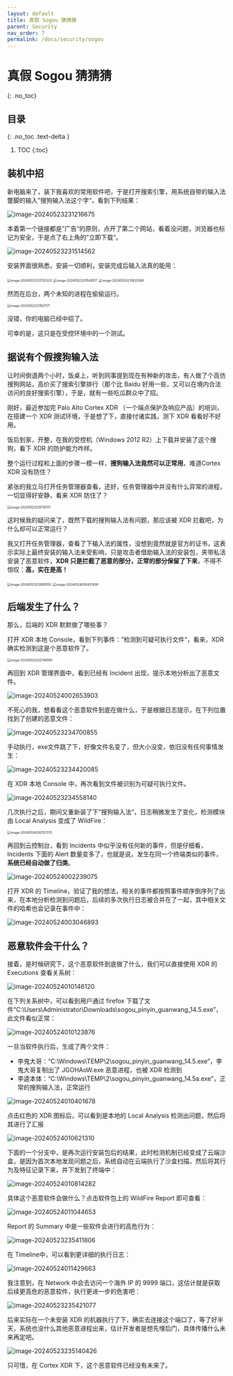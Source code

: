 ```yaml
---
layout: default
title: 真假 Sogou 猜猜猜
parent: Security
nav_order: 7
permalink: /docs/security/sogou
---
```


# 真假 Sogou 猜猜猜


{: .no_toc}

## 目录

{: .no_toc .text-delta }


1. TOC
{:toc}

## 装机中招

新电脑来了，装下我喜欢的常用软件吧，于是打开搜索引擎，用系统自带的输入法蹩脚的输入”搜狗输入法这个字“，看到下列结果：

![image-20240523231216675](../../pics/image-20240523231216675.png)

本着第一个链接都是”广告“的原则，点开了第二个网站，看着没问题，浏览器也标记为安全，于是点了右上角的”立即下载“。

![image-20240523231514562](../../pics/image-20240523231514562.png)



安装界面很熟悉，安装一切顺利，安装完成后输入法真的能用：

<img src="../../pics/image-20240523231702323.png" alt="image-20240523231702323" style="zoom:50%;" />

<img src="../../pics/image-20240523231548517.png" alt="image-20240523231548517" style="zoom:50%;" />

<img src="../../pics/image-20240523231633389.png" alt="image-20240523231633389" style="zoom:50%;" />

然而在后台，两个未知的进程在偷偷运行。

<img src="../../pics/image-20240523231821171.png" alt="image-20240523231821171" style="zoom:50%;" />



没错，你的电脑已经中招了。



可幸的是，这只是在受控环境中的一个测试。

## 据说有个假搜狗输入法

让时间倒退两个小时，饭桌上，听到同事提到现在有种新的攻击，有人做了个高仿搜狗网站，高价买了搜索引擎排行（那个比 Baidu 好用一些，又可以在境内合法访问的良好搜索引擎），于是，就有一些吃瓜群众中了招。



刚好，最近参加完 Palo Alto Cortex XDR （一个端点保护及响应产品）的培训，在搭建一个 XDR 测试环境，于是想了下，直接付诸实践，测下 XDR 看看好不好用。



饭后到家，开整，在我的受控机（Windows 2012 R2）上下载并安装了这个搜狗，看下 XDR 的防护能力咋样。



整个运行过程和上面的步骤一模一样，**搜狗输入法竟然可以正常用**，难道Cortex  XDR 没有防住？



紧张的我立马打开任务管理器查看，还好，任务管理器中并没有什么异常的进程，一切显得好安静，看来 XDR 防住了？



<img src="../../pics/image-20240523235740111.png" alt="image-20240523235740111" style="zoom:50%;" />



这时候我的疑问来了，既然下载的搜狗输入法有问题，那应该被 XDR 拦截吧，为什么却可以正常运行？



我又打开任务管理器，查看了下输入法的属性，没想到竟然就是官方的证书，这表示实际上最终安装的输入法未受影响，只是攻击者借助输入法的安装包，夹带私活安装了恶意软件，**XDR 只是拦截了恶意的部分，正常的部分保留了下来**，不得不惊叹：**高，实在是高！**



<img src="../../pics/image-20240523235818150.png" alt="image-20240523235818150" style="zoom:50%;" />

<img src="../../pics/image-20240524000437459.png" alt="image-20240524000437459" style="zoom:50%;" />

## 后端发生了什么？

那么，后端的 XDR 默默做了哪些事？



打开 XDR 本地 Console，看到下列事件：”检测到可疑可执行文件“，看来，XDR 确实检测到这是个恶意软件了。

<img src="../../pics/image-20240523232749590.png" alt="image-20240523232749590" style="zoom:50%;" />



再回到 XDR 管理界面中，看到已经有 Incident 出现，提示本地分析出了恶意文件。



![image-20240524002653903](../../pics/image-20240524002653903.png)



不死心的我，想看看这个恶意软件到底在做什么，于是根据日志提示，在下列位置找到了创建的恶意文件：



![image-20240523234700855](../../pics/image-20240523234700855.png)



手动执行，exe文件跳了下，好像文件名变了，但大小没变，依旧没有任何事情发生：



![image-20240523234420085](../../pics/image-20240523234420085.png)



在 XDR 本地 Console 中，再次看到文件被识别为可疑可执行文件。

![image-20240523234558140](../../pics/image-20240523234558140.png)

几次执行之后，期间又重新装了下”搜狗输入法“，日志稍微发生了变化，检测模块由 Local Analysis 变成了 WildFire：

<img src="../../pics/image-20240524000757370.png" alt="image-20240524000757370" style="zoom:50%;" />



再回到云控制台，看到 Incidents 中似乎没有任何新的事件，但是仔细看，Incidents 下面的 Alert 数量变多了，也就是说，发生在同一个终端类似的事件，**系统已经自动做了归类**。



![image-20240524002239075](../../pics/image-20240524002239075.png)



打开 XDR 的 Timeline，验证了我的想法，相关的事件都按照事件顺序倒序列了出来，在本地分析检测到问题后，后续的多次执行日志被合并在了一起，其中相关文件的哈希也会记录在事件中：



![image-20240524003046893](../../pics/image-20240524003046893.png)



## 恶意软件会干什么？

接着，是时候研究下，这个恶意软件到底做了什么，我们可以直接使用 XDR 的 Executions 查看关系树：



![image-20240524010146120](../../pics/image-20240524010146120.png)

在下列关系树中，可以看到用户通过 firefox 下载了文件“C:\Users\Administrator\Downloads\sogou_pinyin_guanwang_14.5.exe”，此文件看似正常：

![image-20240524010123876](../../pics/image-20240524010123876.png)

一旦当软件执行后，生成了两个文件：

- 李鬼大哥：“C:\Windows\TEMP\2\sogou_pinyin_guanwang_14.5.exe”，李鬼大哥复制出了 JGOHAoW.exe 恶意进程，也被 XDR 检测到
- 李逵本体：“C:\Windows\TEMP\2\sogou_pinyin_guanwang_14.5a.exe”，正常的搜狗输入法，正常运行



![image-20240524010401678](../../pics/image-20240524010401678.png)

点击红色的 XDR 图标后，可以看到是本地的 Local Analysis 检测出问题，然后将其进行了汇报

![image-20240524010621310](../../pics/image-20240524010621310.png)

下面的一个分支中，是再次运行安装包后的结果，此时检测机制已经变成了云端沙盒，是因为首次本地发现问题之后，系统自动在云端执行了沙盒扫描，然后将其行为及特征记录下来，并下发到了终端中：

![image-20240524010814282](../../pics/image-20240524010814282.png)

具体这个恶意软件会做什么？点击软件包上的 WildFire Report 即可查看：



![image-20240524011044653](../../pics/image-20240524011044653.png)



Report 的 Summary 中是一些软件会进行的高危行为：

![image-20240523235411806](../../pics/image-20240523235411806.png)

在 Timeline中，可以看到更详细的执行日志：

![image-20240524011429663](../../pics/image-20240524011429663.png)

我注意到，在 Network 中会去访问一个海外 IP 的 9999 端口，这估计就是获取后续更高危的恶意软件，执行更进一步的危害吧：

![image-20240523235421077](../../pics/image-20240523235421077.png)

后来实际在一个未安装 XDR 的机器执行了下，确实去连接这个端口了，等了好半天，系统也没什么其他恶意进程出来，估计开发者是想先埋后门，具体传播什么未来再定吧。

![image-20240523235140426](../../pics/image-20240523235140426.png)

只可惜，在 Cortex XDR 下，这个恶意软件已经没有未来了。
